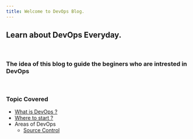 ```yaml
---
title: Welcome to DevOps Blog.
---
```

## Learn about DevOps Everyday.
<br />

### The idea of this blog to guide the beginers who are intrested in DevOps
<br />

### Topic Covered
- [What is DevOps ?](devops.md)
- [Where to start ?](hellodevops.md)
- Areas of DevOps
    - [Source Control](sourcecontrol.md)
<br/>
<br/>

